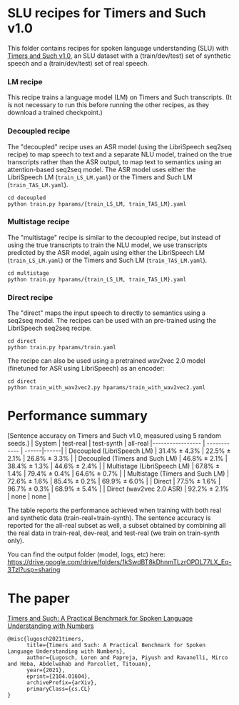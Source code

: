 # SLU recipes for Timers and Such v1.0
This folder contains recipes for spoken language understanding (SLU) with [Timers and Such v1.0](https://zenodo.org/record/4623772#.YGeMMHVKg5k), an SLU dataset with a (train/dev/test) set of synthetic speech and a (train/dev/test) set of real speech.

### LM recipe
This recipe trains a language model (LM) on Timers and Such transcripts. (It is not necessary to run this before running the other recipes, as they download a trained checkpoint.)

### Decoupled recipe
The "decoupled" recipe uses an ASR model (using the LibriSpeech seq2seq recipe) to map speech to text and a separate NLU model, trained on the true transcripts rather than the ASR output, to map text to semantics using an attention-based seq2seq model.
The ASR model uses either the LibriSpeech LM (`train_LS_LM.yaml`) or the Timers and Such LM (`train_TAS_LM.yaml`).

```
cd decoupled
python train.py hparams/{train_LS_LM, train_TAS_LM}.yaml
```

### Multistage recipe
The "multistage" recipe is similar to the decoupled recipe, but instead of using the true transcripts to train the NLU model, we use transcripts predicted by the ASR model, again using either the LibriSpeech LM (`train_LS_LM.yaml`) or the Timers and Such LM (`train_TAS_LM.yaml`).

```
cd multistage
python train.py hparams/{train_LS_LM, train_TAS_LM}.yaml
```

### Direct recipe
The "direct" maps the input speech to directly to semantics using a seq2seq model.
The recipes can be used with an pre-trained using the LibriSpeech seq2seq recipe.

```
cd direct
python train.py hparams/train.yaml
```

The recipe can also be used using a pretrained wav2vec 2.0 model (finetuned for ASR using LibriSpeech) as an encoder:

```
cd direct
python train_with_wav2vec2.py hparams/train_with_wav2vec2.yaml
```

# Performance summary

[Sentence accuracy on Timers and Such v1.0, measured using 5 random seeds.]
| System | test-real | test-synth | all-real
|----------------- | ------------ | ------|------|
| Decoupled (LibriSpeech LM) | 31.4% ± 4.3% | 22.5% ± 2.1% | 26.8% ± 3.3% |
| Decoupled (Timers and Such LM) | 46.8% ± 2.1% | 38.4% ± 1.3% | 44.6% ± 2.4% |
| Multistage (LibriSpeech LM) | 67.8% ± 1.4% | 79.4% ± 0.4% | 64.6% ± 0.7% |
| Multistage (Timers and Such LM) | 72.6% ± 1.6% | 85.4% ± 0.2% | 69.9% ± 6.0% |
| Direct | 77.5% ± 1.6% | 96.7% ± 0.3% | 68.9% ± 5.4% |
| Direct (wav2vec 2.0 ASR) | 92.2% ± 2.1% | none | none |

The table reports the performance achieved when training with both real and synthetic data (train-real+train-synth).
The sentence accuracy is reported for the all-real subset as well, a subset obtained by combining all the real data in train-real,
dev-real, and test-real (we train on train-synth only).

You can find the output folder (model, logs, etc) here:
https://drive.google.com/drive/folders/1kSwdBT8kDhnmTLzrOPDL77LX_Eq-3Tzl?usp=sharing

# The paper

[Timers and Such: A Practical Benchmark for Spoken Language Understanding with Numbers](https://arxiv.org/abs/2104.01604)

```
@misc{lugosch2021timers,
      title={Timers and Such: A Practical Benchmark for Spoken Language Understanding with Numbers},
      author={Lugosch, Loren and Papreja, Piyush and Ravanelli, Mirco and Heba, Abdelwahab and Parcollet, Titouan},
      year={2021},
      eprint={2104.01604},
      archivePrefix={arXiv},
      primaryClass={cs.CL}
}
```
